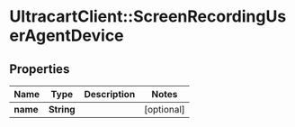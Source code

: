 # UltracartClient::ScreenRecordingUserAgentDevice

## Properties
Name | Type | Description | Notes
------------ | ------------- | ------------- | -------------
**name** | **String** |  | [optional] 


